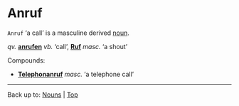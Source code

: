 # Anruf

`Anruf` ‘a call’ is a masculine derived [noun](../../index.md).

*qv.* **[anrufen](../../../verbs/a/an/anrufen.md)** *vb.* ‘call’, **[Ruf](../../r/ru/Ruf.md)** *masc.* ‘a shout’

Compounds:
- **[Telephonanruf](../../t/te/Telephonanruf.md)** *masc.* ‘a telephone call’

----

Back up to: [Nouns](../../index.md) | [Top](../../../index.md)

